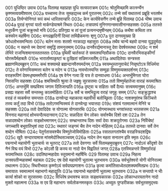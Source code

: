 001  युधिष्ठिर उवाच
001a पितामह महाप्राज्ञ युधि सत्यपराक्रम
001c श्रोतुमिच्छामि कार्त्स्न्येन कृष्णमव्ययमीश्वरम्
002a यच्चास्य तेजः सुमहद्यच्च कर्म पुरातनम्
002c तन्मे सर्वं यथातत्त्वं प्रब्रूहि भरतर्षभ
003a तिर्यग्योनिगतं रूपं कथं धारितवान्हरिः
003c केन कार्यविसर्गेण तन्मे ब्रूहि पितामह
004  भीष्म उवाच
004a पुराहं मृगयां यातो मार्कण्डेयाश्रमे स्थितः
004c तत्रापश्यं मुनिगणान्समासीनान्सहस्रशः
005a ततस्ते मधुपर्केण पूजां चक्रुरथो मयि
005c प्रतिगृह्य च तां पूजां प्रत्यनन्दमृषीनहम्
006a कथैषा कथिता तत्र कश्यपेन महर्षिणा
006c मनःप्रह्लादिनीं दिव्यां तामिहैकमनाः शृणु
007a पुरा दानवमुख्या हि क्रोधलोभसमन्विताः
007c बलेन मत्ताः शतशो नरकाद्या महासुराः
008a तथैव चान्ये बहवो दानवा युद्धदुर्मदाः
008c न सहन्ते स्म देवानां समृद्धिं तामनुत्तमाम्
009a दानवैरर्द्यमानास्तु देवा देवर्षयस्तथा
009c न शर्म लेभिरे राजन्विशमानास्ततस्ततः
010a पृथिवीं चार्तरूपां ते समपश्यन्दिवौकसः
010c दानवैरभिसङ्कीर्णां घोररूपैर्महाबलैः
010e भारार्तामपकृष्टां च दुःखितां सन्निमज्जतीम्
011a अथादितेयाः सन्त्रस्ता ब्रह्माणमिदमब्रुवन्
011c कथं शक्यामहे ब्रह्मन्दानवैरुपमर्दनम्
012a स्वयम्भूस्तानुवाचेदं निसृष्टोऽत्र विधिर्मया
012c ते वरेणाभिसम्मत्ता बलेन च मदेन च
013a नावभोत्स्यन्ति सम्मूढा विष्णुमव्यक्तदर्शनम्
013c वराहरूपिणं देवमधृष्यममरैरपि
014a एष वेगेन गत्वा हि यत्र ते दानवाधमाः
014c अन्तर्भूमिगता घोरा निवसन्ति सहस्रशः
014e शमयिष्यति श्रुत्वा ते जहृषुः सुरसत्तमाः
015a ततो विष्णुर्महातेजा वाराहं रूपमाश्रितः
015c अन्तर्भूमिं सम्प्रविश्य जगाम दितिजान्प्रति
016a दृष्ट्वा च सहिताः सर्वे दैत्याः सत्त्वममानुषम्
016c प्रसह्य सहसा सर्वे सन्तस्थुः कालमोहिताः
017a सर्वे च समभिद्रुत्य वराहं जगृहुः समम्
017c सङ्क्रुद्धाश्च वराहं तं व्यकर्षन्त समन्ततः
018a दानवेन्द्रा महाकाया महावीर्या बलोच्छ्रिताः
018c नाशक्नुवंश्च किञ्चित्ते तस्य कर्तुं तदा विभो
019a ततोऽगमन्विस्मयं ते दानवेन्द्रा भयात्तदा
019c संशयं गतमात्मानं मेनिरे च सहस्रशः
020a ततो देवादिदेवः स योगात्मा योगसारथिः
020c योगमास्थाय भगवांस्तदा भरतसत्तम
021a विननाद महानादं क्षोभयन्दैत्यदानवान्
021c सन्नादिता येन लोकाः सर्वाश्चैव दिशो दश
022a तेन सन्नादशब्देन लोकाः सङ्क्षोभमागमन्
022c सम्भ्रान्ताश्च दिशः सर्वा देवाः शक्रपुरोगमाः
023a निर्विचेष्टं जगच्चापि बभूवातिभृशं तदा
023c स्थावरं जङ्गमं चैव तेन नादेन मोहितम्
024a ततस्ते दानवाः सर्वे तेन शब्देन भीषिताः
024c पेतुर्गतासवश्चैव विष्णुतेजोविमोहिताः
025a रसातलगतांश्चैव वराहस्त्रिदशद्विषः
025c खुरैः सन्दारयामास मांसमेदोस्थिसञ्चयम्
026a नादेन तेन महता सनातन इति स्मृतः
026c पद्मनाभो महायोगी भूताचार्यः स भूतराट्
027a ततो देवगणाः सर्वे पितामहमुपाब्रुवन्
027c नादोऽयं कीदृशो देव नैनं विद्म वयं विभो
027e कोऽसौ हि कस्य वा नादो येन विह्वलितं जगत्
028a एतस्मिन्नन्तरे विष्णुर्वाराहं रूपमास्थितः
028c उदतिष्ठन्महादेवः स्तूयमानो महर्षिभिः
029  पितामह उवाच
029a निहत्य दानवपतीन्महावर्ष्मा महाबलः
029c एष देवो महायोगी भूतात्मा भूतभावनः
030a सर्वभूतेश्वरो योगी योनिरात्मा तथात्मनः
030c स्थिरीभवत कृष्णोऽयं सर्वपापप्रणाशनः
031a कृत्वा कर्मातिसाध्वेतदशक्यममितप्रभः
031c समायातः स्वमात्मानं महाभागो महाद्युतिः
031e पद्मनाभो महायोगी भूतात्मा भूतभावनः
032a न सन्तापो न भीः कार्या शोको वा सुरसत्तमाः
032c विधिरेष प्रभावश्च कालः सङ्क्षयकारकः
032e लोकान्धारयतानेन नादो मुक्तो महात्मना
033a स एव हि महाभागः सर्वलोकनमस्कृतः
033c अच्युतः पुण्डरीकाक्षः सर्वभूतसमुद्भवः

